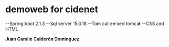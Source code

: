 # demoweb for cidenet

--Spring boot 2.1.3
--Sql server 15.0.18
--Tom cat embed tomcat
--CSS and HTML

**Juan Camilo Calderón Domínguez**

